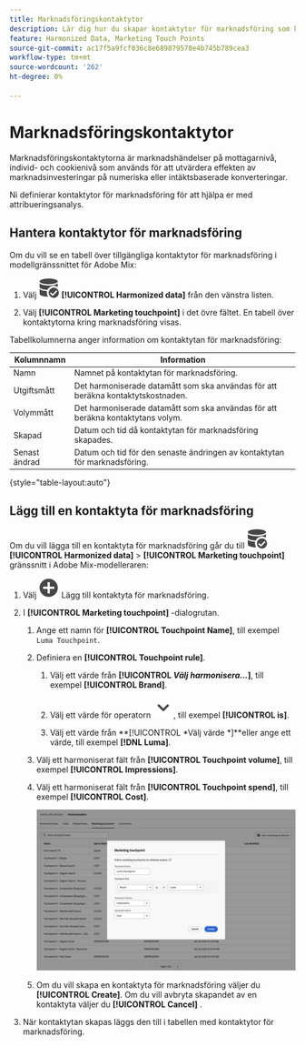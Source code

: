 ```yaml
---
title: Marknadsföringskontaktytor
description: Lär dig hur du skapar kontaktytor för marknadsföring som kan användas för att harmonisera data i Adobe Mix-modelleraren.
feature: Harmonized Data, Marketing Touch Points
source-git-commit: ac17f5a9fcf036c8e689879578e4b745b789cea3
workflow-type: tm+mt
source-wordcount: '262'
ht-degree: 0%

---
```



# Marknadsföringskontaktytor

Marknadsföringskontaktytorna är marknadshändelser på mottagarnivå, individ- och cookienivå som används för att utvärdera effekten av marknadsinvesteringar på numeriska eller intäktsbaserade konverteringar.

Ni definierar kontaktytor för marknadsföring för att hjälpa er med attribueringsanalys.

## Hantera kontaktytor för marknadsföring

Om du vill se en tabell över tillgängliga kontaktytor för marknadsföring i modellgränssnittet för Adobe Mix:

1. Välj ![DataSearch](../assets/icons/DataCheck.svg) **[!UICONTROL Harmonized data]** från den vänstra listen.

1. Välj **[!UICONTROL Marketing touchpoint]** i det övre fältet. En tabell över kontaktytorna kring marknadsföring visas.

Tabellkolumnerna anger information om kontaktytan för marknadsföring:

| Kolumnnamn | Information |
| --- | ---|
| Namn | Namnet på kontaktytan för marknadsföring. |
| Utgiftsmått | Det harmoniserade datamått som ska användas för att beräkna kontaktytskostnaden. |
| Volymmått | Det harmoniserade datamått som ska användas för att beräkna kontaktytans volym. |
| Skapad | Datum och tid då kontaktytan för marknadsföring skapades. |
| Senast ändrad | Datum och tid för den senaste ändringen av kontaktytan för marknadsföring. |

{style="table-layout:auto"}

## Lägg till en kontaktyta för marknadsföring

Om du vill lägga till en kontaktyta för marknadsföring går du till ![DataSearch](../assets/icons/DataCheck.svg) **[!UICONTROL Harmonized data]** > **[!UICONTROL Marketing touchpoint]** gränssnitt i Adobe Mix-modelleraren:

1. Välj ![Lägg till](../assets/icons/AddCircle.svg) Lägg till kontaktyta för marknadsföring.

1. I **[!UICONTROL Marketing touchpoint]** -dialogrutan.

   1. Ange ett namn för **[!UICONTROL Touchpoint Name]**, till exempel `Luma Touchpoint`.

   1. Definiera en **[!UICONTROL Touchpoint rule]**.

      1. Välj ett värde från **[!UICONTROL *Välj harmonisera...*]**, till exempel **[!UICONTROL Brand]**.

      1. Välj ett värde för operatorn ![Chevron](../assets/icons/ChevronDown.svg), till exempel **[!UICONTROL is]**.

      1. Välj ett värde från **[!UICONTROL *Välj värde *]**eller ange ett värde, till exempel **[!DNL Luma]**.

   1. Välj ett harmoniserat fält från **[!UICONTROL Touchpoint volume]**, till exempel **[!UICONTROL Impressions]**.

   1. Välj ett harmoniserat fält från **[!UICONTROL Touchpoint spend]**, till exempel **[!UICONTROL Cost]**.

      ![Marknadsföringskontaktyta](../assets/create-touchpoint.png)

   1. Om du vill skapa en kontaktyta för marknadsföring väljer du **[!UICONTROL Create]**. Om du vill avbryta skapandet av en kontaktyta väljer du **[!UICONTROL Cancel]** .

1. När kontaktytan skapas läggs den till i tabellen med kontaktytor för marknadsföring.

